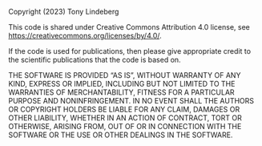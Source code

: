 Copyright (2023) Tony Lindeberg

This code is shared under Creative Commons Attribution 4.0 license, see https://creativecommons.org/licenses/by/4.0/.

If the code is used for publications, then please give appropriate credit to the scientific publications that the code is based on.

THE SOFTWARE IS PROVIDED “AS IS”, WITHOUT WARRANTY OF ANY KIND, EXPRESS OR IMPLIED, INCLUDING BUT NOT LIMITED TO THE WARRANTIES OF MERCHANTABILITY, FITNESS FOR A PARTICULAR PURPOSE AND NONINFRINGEMENT. IN NO EVENT SHALL THE AUTHORS OR COPYRIGHT HOLDERS BE LIABLE FOR ANY CLAIM, DAMAGES OR OTHER LIABILITY, WHETHER IN AN ACTION OF CONTRACT, TORT OR OTHERWISE, ARISING FROM, OUT OF OR IN CONNECTION WITH THE SOFTWARE OR THE USE OR OTHER DEALINGS IN THE SOFTWARE.
